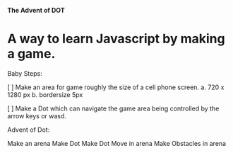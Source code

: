 **The Advent of DOT**


# A way to learn Javascript by making a game.




Baby Steps:

[ ] Make an area for game roughly the size of a cell phone screen.
   a. 720 x 1280 px
   b. bordersize 5px

[ ] Make a Dot which can navigate the game area being controlled by the arrow keys or wasd.




Advent of Dot:

   Make an arena
   Make Dot
   Make Dot Move in arena
   Make Obstacles in arena
   
